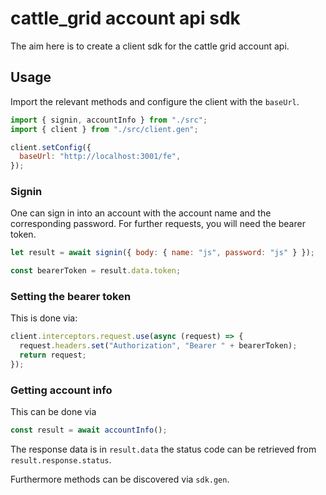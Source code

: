 # cattle_grid account api sdk

The aim here is to create a client sdk for the cattle
grid account api.

## Usage

Import the relevant methods and configure the client with
the `baseUrl`.

```js
import { signin, accountInfo } from "./src";
import { client } from "./src/client.gen";

client.setConfig({
  baseUrl: "http://localhost:3001/fe",
});
```

### Signin

One can sign in into an account with the account name and the
corresponding password. For further requests, you will need the
bearer token.

```js
let result = await signin({ body: { name: "js", password: "js" } });

const bearerToken = result.data.token;
```

### Setting the bearer token

This is done via:

```js
client.interceptors.request.use(async (request) => { 
  request.headers.set("Authorization", "Bearer " + bearerToken);
  return request;
});
```

### Getting account info

This can be done via

```js
const result = await accountInfo();
```

The response data is in `result.data` the status code
can be retrieved from `result.response.status`.

Furthermore methods can be discovered via `sdk.gen`.
